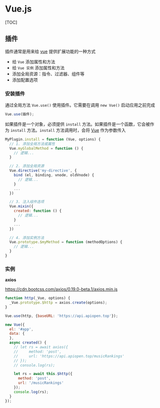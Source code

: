 # Vue.js

[TOC]

## 插件

插件通常是用来给 <u>vue</u> 提供扩展功能的一种方式

- 给 `Vue` 添加属性和方法
- 给 `Vue 实例` 添加属性和方法
- 添加全局资源：指令、过滤器、组件等
- 添加配置选项

### 安装插件

通过全局方法 `Vue.use()` 使用插件。它需要在调用 `new Vue()` 启动应用之前完成

```js
Vue.use(插件);
```

如果插件是一个对象，必须提供 `install` 方法。如果插件是一个函数，它会被作为 `install` 方法。`install` 方法调用时，会将 <u>Vue</u> 作为参数传入

```js
MyPlugin.install = function (Vue, options) {
  // 1. 添加全局方法或属性
  Vue.myGlobalMethod = function () {
    // 逻辑...
  }

  // 2. 添加全局资源
  Vue.directive('my-directive', {
    bind (el, binding, vnode, oldVnode) {
      // 逻辑...
    }
    ...
  })

  // 3. 注入组件选项
  Vue.mixin({
    created: function () {
      // 逻辑...
    }
    ...
  })

  // 4. 添加实例方法
  Vue.prototype.$myMethod = function (methodOptions) {
    // 逻辑...
  }
}
```

### 实例

**axios**

https://cdn.bootcss.com/axios/0.19.0-beta.1/axios.min.js

```js
function http(_Vue, options) {
  _Vue.prototype.$http = axios.create(options);
}

Vue.use(http, {baseURL: 'https://api.apiopen.top'});

new Vue({
  el: '#app',
  data: {
  },
  async created() {
    // let rs = await axios({
    //     method: 'post',
    //     url: 'https://api.apiopen.top/musicRankings'
    // });
    // console.log(rs);

    let rs = await this.$http({
      method: 'post',
      url: '/musicRankings'
    });
    console.log(rs);
  }
});
```

